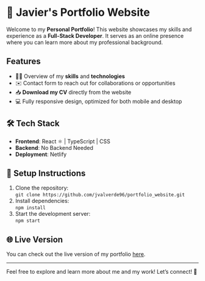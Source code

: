 # 🌟 Javier's Portfolio Website

Welcome to my **Personal Portfolio**! This website showcases my skills and experience as a **Full-Stack Developer**. It serves as an online presence where you can learn more about my professional background.

## Features
- 🧑‍💻 Overview of my **skills** and **technologies**  
- ✉️ Contact form to reach out for collaborations or opportunities  
- 📥 **Download my CV** directly from the website  
- 💻 Fully responsive design, optimized for both mobile and desktop  

## 🛠 Tech Stack
- **Frontend**: React ⚛️ | TypeScript | CSS
- **Backend**: No Backend Needed
- **Deployment**: Netlify

## 🚀 Setup Instructions
1. Clone the repository:  
   `git clone https://github.com/jvalverde96/portfolio_website.git`
2. Install dependencies:  
   `npm install`
3. Start the development server:  
   `npm start`

## 🌐 Live Version  
You can check out the live version of my portfolio [here](https://curlydev.netlify.app/).

---

Feel free to explore and learn more about me and my work! Let’s connect! 🤝  

